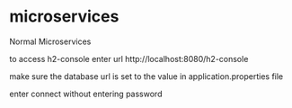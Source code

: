 # microservices
Normal Microservices


to access h2-console enter url http://localhost:8080/h2-console

make sure the database url is set to the value in application.properties file

enter connect without entering password
